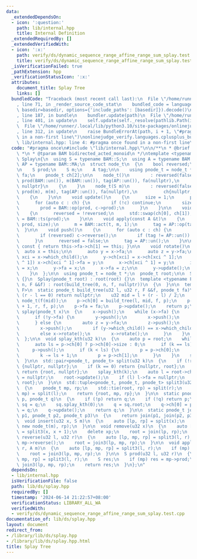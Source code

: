 ```yaml
---
data:
  _extendedDependsOn:
  - icon: ':question:'
    path: lib/internal.hpp
    title: Internal Definition
  _extendedRequiredBy: []
  _extendedVerifiedWith:
  - icon: ':x:'
    path: verify/ds/dynamic_sequence_range_affine_range_sum_splay.test.cpp
    title: verify/ds/dynamic_sequence_range_affine_range_sum_splay.test.cpp
  _isVerificationFailed: true
  _pathExtension: hpp
  _verificationStatusIcon: ':x:'
  attributes:
    document_title: Splay Tree
    links: []
  bundledCode: "Traceback (most recent call last):\n  File \"/home/runner/.local/lib/python3.10/site-packages/onlinejudge_verify/documentation/build.py\"\
    , line 71, in _render_source_code_stat\n    bundled_code = language.bundle(stat.path,\
    \ basedir=basedir, options={'include_paths': [basedir]}).decode()\n  File \"/home/runner/.local/lib/python3.10/site-packages/onlinejudge_verify/languages/cplusplus.py\"\
    , line 187, in bundle\n    bundler.update(path)\n  File \"/home/runner/.local/lib/python3.10/site-packages/onlinejudge_verify/languages/cplusplus_bundle.py\"\
    , line 401, in update\n    self.update(self._resolve(pathlib.Path(included), included_from=path))\n\
    \  File \"/home/runner/.local/lib/python3.10/site-packages/onlinejudge_verify/languages/cplusplus_bundle.py\"\
    , line 312, in update\n    raise BundleErrorAt(path, i + 1, \"#pragma once found\
    \ in a non-first line\")\nonlinejudge_verify.languages.cplusplus_bundle.BundleErrorAt:\
    \ lib/internal.hpp: line 4: #pragma once found in a non-first line\n"
  code: "#pragma once\n#include \"lib/internal.hpp\"\n\n/**\n * @brief Splay Tree\n\
    \ *\n * @tparam BAM bidirected_acted_monoid\n */\ntemplate <typename BAM> struct\
    \ Splay\n{\n  using S = typename BAM::S;\n  using A = typename BAM::A;\n  using\
    \ AP = typename BAM::MA;\n  struct node_t\n  {\n    bool reversed;\n    u32 size;\n\
    \n    S prod;\n    S m;\n    A tag;\n\n    using pnode_t = node_t *;\n    pnode_t\
    \ fa;\n    pnode_t ch[2];\n\n    node_t()\n        : reversed(false), size(0),\
    \ prod(BAM::un()), m(BAM::un()), tag(AP::un()), fa(nullptr),\n          ch{nullptr,\
    \ nullptr}\n    {\n    }\n    node_t(S m)\n        : reversed(false), size(1),\
    \ prod(m), m(m), tag(AP::un()), fa(nullptr),\n          ch{nullptr, nullptr}\n\
    \    {\n    }\n\n    void update()\n    {\n      size = 1;\n      prod = m;\n\
    \      for (auto c : ch) {\n        if (!c) continue;\n        size += c->size;\n\
    \        prod = BAM::op(prod, c->prod);\n      }\n    }\n\n    void reverse()\n\
    \    {\n      reversed = !reversed;\n      std::swap(ch[0], ch[1]);\n      prod\
    \ = BAM::ts(prod);\n    }\n\n    void apply(const A &t)\n    {\n      prod = BAM::act(t,\
    \ prod, size);\n      m = BAM::act(t, m, 1);\n      tag = AP::op(tag, t);\n  \
    \  }\n\n    void push()\n    {\n      for (auto c : ch) {\n        if (!c) continue;\n\
    \        if (reversed) c->reverse();\n        if (tag != AP::un()) c->apply(tag);\n\
    \      }\n      reversed = false;\n      tag = AP::un();\n    }\n\n    u32 which_child()\
    \ const { return this->fa->ch[1] == this; }\n\n    void rotate()\n    {\n    \
    \  auto x = this;\n\n      auto y = x->fa;\n      auto z = y->fa;\n      auto\
    \ xci = x->which_child();\n      y->ch[xci] = x->ch[xci ^ 1];\n      if (x->ch[xci\
    \ ^ 1]) x->ch[xci ^ 1]->fa = y;\n      x->ch[xci ^ 1] = y;\n      if (z) z->ch[y->which_child()]\
    \ = x;\n      y->fa = x;\n      x->fa = z;\n\n      y->update();\n      x->update();\n\
    \    }\n  };\n\n  using pnode_t = node_t *;\n  pnode_t root;\n\n  Splay() : root(nullptr)\
    \ {}\n  Splay(pnode_t root) : root(root) {}\n  template <typename F> Splay(u32\
    \ n, F &&f) : root(build_tree(0, n, f, nullptr))\n  {\n  }\n\n  template <typename\
    \ F>\n  static pnode_t build_tree(u32 l, u32 r, F &&f, pnode_t fa)\n  {\n    if\
    \ (r - l == 0) return nullptr;\n    u32 mid = l + (r - l) / 2;\n    auto p = new\
    \ node_t(f(mid));\n    p->ch[0] = build_tree(l, mid, f, p);\n    p->ch[1] = build_tree(mid\
    \ + 1, r, f, p);\n    p->fa = fa;\n    p->update();\n    return p;\n  }\n\n  void\
    \ splay(pnode_t x)\n  {\n    x->push();\n    while (x->fa) {\n      auto y = x->fa;\n\
    \      if (!y->fa) {\n        y->push();\n        x->push();\n        x->rotate();\n\
    \      } else {\n        auto z = y->fa;\n        z->push();\n        y->push();\n\
    \        x->push();\n        if (y->which_child() == x->which_child()) y->rotate();\n\
    \        else x->rotate();\n        x->rotate();\n      }\n    }\n    root = x;\n\
    \  };\n\n  void splay_kth(u32 k)\n  {\n    auto p = root;\n    while (true) {\n\
    \      auto ls = p->ch[0] ? p->ch[0]->size : 0;\n      if (k == ls) break;\n \
    \     p->push();\n      if (k < ls) {\n        p = p->ch[0];\n      } else {\n\
    \        k -= ls + 1;\n        p = p->ch[1];\n      }\n    }\n    splay(p);\n\
    \  }\n\n  std::pair<pnode_t, pnode_t> split(u32 k)\n  {\n    if (!root) return\
    \ {nullptr, nullptr};\n    if (k == 0) return {nullptr, root};\n    if (k == root->size)\
    \ return {root, nullptr};\n    splay_kth(k);\n    auto l = root->ch[0];\n    root->ch[0]\
    \ = nullptr;\n    root->update();\n    if (l) l->fa = nullptr;\n    return {l,\
    \ root};\n  }\n\n  std::tuple<pnode_t, pnode_t, pnode_t> split3(u32 l, u32 r)\n\
    \  {\n    pnode_t mp, rp;\n    std::tie(root, rp) = split(r);\n    std::tie(root,\
    \ mp) = split(l);\n    return {root, mp, rp};\n  }\n\n  static pnode_t join(pnode_t\
    \ p, pnode_t q)\n  {\n    if (!p) return q;\n    if (!q) return p;\n    Splay\
    \ sq = q;\n    sq.splay_kth(0);\n    q = sq.root;\n    q->ch[0] = p;\n    p->fa\
    \ = q;\n    q->update();\n    return q;\n  }\n\n  static pnode_t join3(pnode_t\
    \ p1, pnode_t p2, pnode_t p3)\n  {\n    return join(p1, join(p2, p3));\n  }\n\n\
    \  void insert(u32 x, S m)\n  {\n    auto [lp, rp] = split(x);\n    root = join3(lp,\
    \ new node_t(m), rp);\n  }\n\n  void remove(u32 x)\n  {\n    auto [lp, xp, rp]\
    \ = split3(x, x + 1);\n    delete xp;\n    root = join(lp, rp);\n  }\n\n  void\
    \ reverse(u32 l, u32 r)\n  {\n    auto [lp, mp, rp] = split3(l, r);\n    if (mp)\
    \ mp->reverse();\n    root = join3(lp, mp, rp);\n  }\n\n  void apply(u32 l, u32\
    \ r, A m)\n  {\n    auto [lp, mp, rp] = split3(l, r);\n    if (mp) mp->apply(m);\n\
    \    root = join3(lp, mp, rp);\n  }\n\n  S prod(u32 l, u32 r)\n  {\n    auto [lp,\
    \ mp, rp] = split3(l, r);\n    S res;\n    if (mp) res = mp->prod;\n    root =\
    \ join3(lp, mp, rp);\n    return res;\n  }\n};\n"
  dependsOn:
  - lib/internal.hpp
  isVerificationFile: false
  path: lib/ds/splay.hpp
  requiredBy: []
  timestamp: '2024-06-14 21:22:57+08:00'
  verificationStatus: LIBRARY_ALL_WA
  verifiedWith:
  - verify/ds/dynamic_sequence_range_affine_range_sum_splay.test.cpp
documentation_of: lib/ds/splay.hpp
layout: document
redirect_from:
- /library/lib/ds/splay.hpp
- /library/lib/ds/splay.hpp.html
title: Splay Tree
---
```

